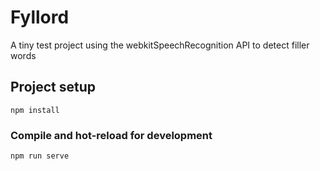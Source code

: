 # Fyllord

A tiny test project using the webkitSpeechRecognition API to detect filler words

## Project setup
```
npm install
```

### Compile and hot-reload for development
```
npm run serve
```